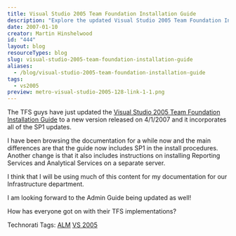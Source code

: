 ```yaml
---
title: Visual Studio 2005 Team Foundation Installation Guide
description: "Explore the updated Visual Studio 2005 Team Foundation Installation Guide, featuring SP1 updates and new instructions for Reporting Services. Enhance your TFS setup!"
date: 2007-01-10
creator: Martin Hinshelwood
id: "444"
layout: blog
resourceTypes: blog
slug: visual-studio-2005-team-foundation-installation-guide
aliases:
  - /blog/visual-studio-2005-team-foundation-installation-guide
tags:
  - vs2005
preview: metro-visual-studio-2005-128-link-1-1.png
---
```


The TFS guys have just updated the [Visual Studio 2005 Team Foundation Installation Guide](http://www.microsoft.com/downloads/details.aspx?familyid=E54BF6FF-026B-43A4-ADE4-A690388F310E&displaylang=en "Visual Studio 2005 Team Foundation Installation Guide") to a new version released on 4/1/2007 and it incorporates all of the SP1 updates.

I have been browsing the documentation for a while now and the main differences are that the guide now includes SP1 in the install procedures. Another change is that it also includes instructions on installing Reporting Services and Analytical Services on a separate server.

I think that I will be using much of this content for my documentation for our Infrastructure department.

I am looking forward to the Admin Guide being updated as well!

How has everyone got on with their TFS implementations?

Technorati Tags: [ALM](http://technorati.com/tags/ALM) [VS 2005](http://technorati.com/tags/VS+2005)
